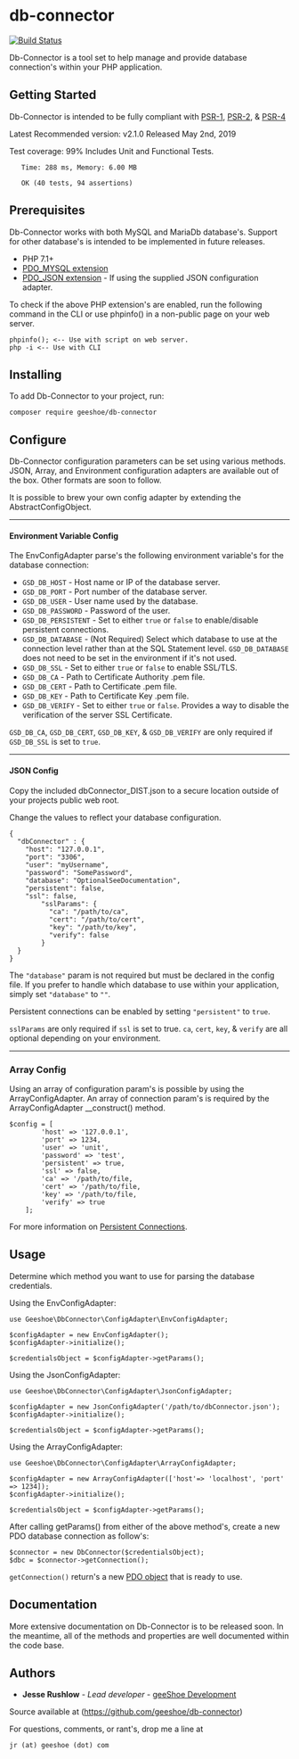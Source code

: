 # db-connector
[![Build Status](https://travis-ci.com/geeShoe/db-connector.svg?branch=develop)](https://travis-ci.com/geeShoe/db-connector)

Db-Connector is a tool set to help manage and provide database connection's 
within your PHP application.

## Getting Started

Db-Connector is intended to be fully compliant with 
[PSR-1](https://www.php-fig.org/psr/psr-1/),
[PSR-2](https://www.php-fig.org/psr/psr-2/),
 & [PSR-4](https://www.php-fig.org/psr/psr-4/)
 
 Latest Recommended version: v2.1.0 Released May 2nd, 2019
 
 Test coverage: 99% Includes Unit and Functional Tests.
 ```
    Time: 288 ms, Memory: 6.00 MB
    
    OK (40 tests, 94 assertions)
 ```


## Prerequisites

Db-Connector works with both MySQL and MariaDb database's. Support for other
database's is intended to be implemented in future releases.

* PHP 7.1+
* [PDO_MYSQL extension](http://php.net/manual/en/ref.pdo-mysql.php)
* [PDO_JSON extension](http://php.net/manual/en/book.json.php) - If using the
supplied JSON configuration adapter.

To check if the above PHP extension's are enabled, run the following command in
the CLI or use phpinfo() in a non-public page on your web server.

```
phpinfo(); <-- Use with script on web server.
php -i <-- Use with CLI
```

## Installing

To add Db-Connector to your project, run:

```
composer require geeshoe/db-connector
```

## Configure

Db-Connector configuration parameters can be set using various methods. 
JSON, Array, and Environment configuration adapters are available out of the box.
Other formats are soon to follow.

It is possible to brew your own config adapter by extending the AbstractConfigObject.

---
#### Environment Variable Config

The EnvConfigAdapter parse's the following environment variable's for the database
connection:

- `GSD_DB_HOST` - Host name or IP of the database server.
- `GSD_DB_PORT` - Port number of the database server.
- `GSD_DB_USER` - User name used by the database.
- `GSD_DB_PASSWORD` - Password of the user.
- `GSD_DB_PERSISTENT` - Set to either `true` or `false` to enable/disable
persistent connections.
- `GSD_DB_DATABASE` - (Not Required) Select which database to use at the
 connection level rather than at the SQL Statement level. `GSD_DB_DATABASE` does
 not need to be set in the environment if it's not used.
- `GSD_DB_SSL` - Set to either `true` or `false` to enable SSL/TLS.
- `GSD_DB_CA` - Path to Certificate Authority .pem file.
- `GSD_DB_CERT` - Path to Certificate .pem file.
- `GSD_DB_KEY` - Path to Certificate Key .pem file.
- `GSD_DB_VERIFY` - Set to either `true` or `false`. Provides a way to disable the
verification of the server SSL Certificate.

`GSD_DB_CA`, `GSD_DB_CERT`, `GSD_DB_KEY`, & `GSD_DB_VERIFY` are only required if
`GSD_DB_SSL` is set to `true`.

---

#### JSON Config
Copy the included dbConnector_DIST.json to a secure location outside of your
projects public web root. 
 
Change the values to reflect your database configuration.

```
{
  "dbConnector" : {
    "host": "127.0.0.1",
    "port": "3306",
    "user": "myUsername",
    "password": "SomePassword",
    "database": "OptionalSeeDocumentation",
    "persistent": false,
    "ssl": false,
        "sslParams": {
          "ca": "/path/to/ca",
          "cert": "/path/to/cert",
          "key": "/path/to/key",
          "verify": false
        }
  }
}
```
The ```"database"``` param is not required but must be declared in the config
file. If you prefer to handle which database to use within your application, 
simply set ```"database"``` to ```""```.

Persistent connections can be enabled by setting ```"persistent"``` to
```true```.

```sslParams``` are only required if ```ssl``` is set to true. ```ca```, ```cert```,
```key```, & ```verify``` are all optional depending on your environment.

---

### Array Config
Using an array of configuration param's is possible by using the ArrayConfigAdapter.
An array of connection param's is required by the ArrayConfigAdapter __construct() 
method.

```
$config = [
        'host' => '127.0.0.1',
        'port' => 1234,
        'user' => 'unit',
        'password' => 'test',
        'persistent' => true,
        'ssl' => false,
        'ca' => '/path/to/file,
        'cert' => '/path/to/file,
        'key' => '/path/to/file,
        'verify' => true
    ];
```

For more information on [Persistent Connections](http://php.net/manual/en/pdo.connections.php).

## Usage

Determine which method you want to use for parsing the database credentials.

Using the EnvConfigAdapter:
```
use Geeshoe\DbConnector\ConfigAdapter\EnvConfigAdapter;

$configAdapter = new EnvConfigAdapter();
$configAdapter->initialize();

$credentialsObject = $configAdapter->getParams();
```

Using the JsonConfigAdapter:
```
use Geeshoe\DbConnector\ConfigAdapter\JsonConfigAdapter;

$configAdapter = new JsonConfigAdapter('/path/to/dbConnector.json');
$configAdapter->initialize();

$credentialsObject = $configAdapter->getParams();
```

Using the ArrayConfigAdapter:
```
use Geeshoe\DbConnector\ConfigAdapter\ArrayConfigAdapter;

$configAdapter = new ArrayConfigAdapter(['host'=> 'localhost', 'port' => 1234]);
$configAdapter->initialize();

$credentialsObject = $configAdapter->getParams();
```

After calling getParams() from either of the above method's, create a new PDO
database connection as follow's:
```
$connector = new DbConnector($credentialsObject);
$dbc = $connector->getConnection();
```

`getConnection()` return's a new [PDO object](http://php.net/manual/en/book.pdo.php) that is ready to use. 

## Documentation

More extensive documentation on Db-Connector is to be released soon. In the
meantime, all of the methods and properties are well documented within the
code base.

## Authors

* **Jesse Rushlow** - *Lead developer* - [geeShoe Development](http://geeshoe.com)

Source available at (https://github.com/geeshoe/db-connector)

For questions, comments, or rant's, drop me a line at 
```
jr (at) geeshoe (dot) com
```